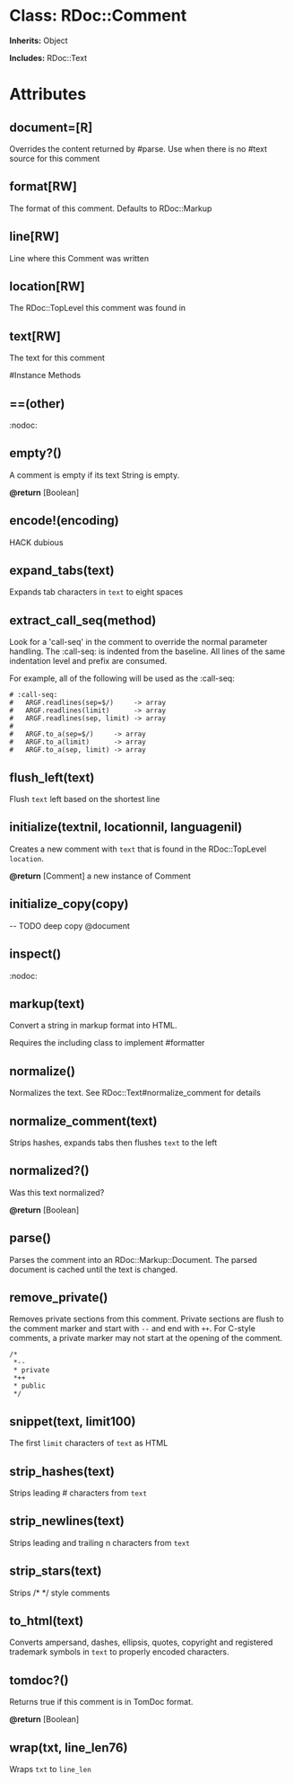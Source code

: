 # Class: RDoc::Comment
**Inherits:** Object
    
**Includes:** RDoc::Text
  



# Attributes
## document=[R] [](#attribute-i-document=)
Overrides the content returned by #parse.  Use when there is no #text source
for this comment

## format[RW] [](#attribute-i-format)
The format of this comment.  Defaults to RDoc::Markup

## line[RW] [](#attribute-i-line)
Line where this Comment was written

## location[RW] [](#attribute-i-location)
The RDoc::TopLevel this comment was found in

## text[RW] [](#attribute-i-text)
The text for this comment


#Instance Methods
## ==(other) [](#method-i-==)
:nodoc:

## empty?() [](#method-i-empty?)
A comment is empty if its text String is empty.

**@return** [Boolean] 

## encode!(encoding) [](#method-i-encode!)
HACK dubious

## expand_tabs(text) [](#method-i-expand_tabs)
Expands tab characters in `text` to eight spaces

## extract_call_seq(method) [](#method-i-extract_call_seq)
Look for a 'call-seq' in the comment to override the normal parameter
handling.  The :call-seq: is indented from the baseline.  All lines of the
same indentation level and prefix are consumed.

For example, all of the following will be used as the :call-seq:

    # :call-seq:
    #   ARGF.readlines(sep=$/)     -> array
    #   ARGF.readlines(limit)      -> array
    #   ARGF.readlines(sep, limit) -> array
    #
    #   ARGF.to_a(sep=$/)     -> array
    #   ARGF.to_a(limit)      -> array
    #   ARGF.to_a(sep, limit) -> array

## flush_left(text) [](#method-i-flush_left)
Flush `text` left based on the shortest line

## initialize(textnil, locationnil, languagenil) [](#method-i-initialize)
Creates a new comment with `text` that is found in the RDoc::TopLevel
`location`.

**@return** [Comment] a new instance of Comment

## initialize_copy(copy) [](#method-i-initialize_copy)
-- TODO deep copy @document

## inspect() [](#method-i-inspect)
:nodoc:

## markup(text) [](#method-i-markup)
Convert a string in markup format into HTML.

Requires the including class to implement #formatter

## normalize() [](#method-i-normalize)
Normalizes the text.  See RDoc::Text#normalize_comment for details

## normalize_comment(text) [](#method-i-normalize_comment)
Strips hashes, expands tabs then flushes `text` to the left

## normalized?() [](#method-i-normalized?)
Was this text normalized?

**@return** [Boolean] 

## parse() [](#method-i-parse)
Parses the comment into an RDoc::Markup::Document.  The parsed document is
cached until the text is changed.

## remove_private() [](#method-i-remove_private)
Removes private sections from this comment.  Private sections are flush to the
comment marker and start with `--` and end with `++`. For C-style comments, a
private marker may not start at the opening of the comment.

    /*
     *--
     * private
     *++
     * public
     */

## snippet(text, limit100) [](#method-i-snippet)
The first `limit` characters of `text` as HTML

## strip_hashes(text) [](#method-i-strip_hashes)
Strips leading # characters from `text`

## strip_newlines(text) [](#method-i-strip_newlines)
Strips leading and trailing n characters from `text`

## strip_stars(text) [](#method-i-strip_stars)
Strips /* */ style comments

## to_html(text) [](#method-i-to_html)
Converts ampersand, dashes, ellipsis, quotes, copyright and registered
trademark symbols in `text` to properly encoded characters.

## tomdoc?() [](#method-i-tomdoc?)
Returns true if this comment is in TomDoc format.

**@return** [Boolean] 

## wrap(txt, line_len76) [](#method-i-wrap)
Wraps `txt` to `line_len`

